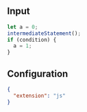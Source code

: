 
## Input
```javascript input
let a = 0;
intermediateStatement();
if (condition) {
  a = 1;
}
```

## Configuration
```json configuration
{
  "extension": "js"
}
```